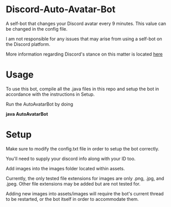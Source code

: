 # Discord-Auto-Avatar-Bot
A self-bot that changes your Discord avatar every 9 minutes. 
This value can be changed in the config file.

I am not responsible for any issues that may arise from using a self-bot
on the Discord platform.

More information regarding Discord's stance on this matter is located
[here](https://support.discordapp.com/hc/en-us/articles/115002192352-Automated-user-accounts-self-bots-) 

# Usage
To use this bot, compile all the .java files in this repo
and setup the bot in accordance with the instructions in Setup.

Run the AutoAvatarBot by doing

**java AutoAvatarBot**

# Setup
Make sure to modify the config.txt file in order to setup the bot
correctly.

You'll need to supply your discord info along with your ID too. 

Add images into the images folder located within assets.

Currently, the only tested file extensions for images are only .png,
.jpg, and .jpeg. Other file extensions may be added but are not tested
for.

Adding new images into assets/images will require the bot's current
thread to be restarted, or the bot itself in order to accommodate them. 
